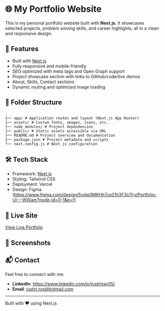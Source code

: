 # 🌐 My Portfolio Website

This is my personal portfolio website built with **Next.js**. It showcases selected projects, problem solving skills, and career highlights, all in a clean and responsive design.

## 🚀 Features

- Built with [Next.js](https://nextjs.org/)
- Fully responsive and mobile-friendly
- SEO optimized with meta tags and Open Graph support
- Project showcase section with links to GitHub/code/live demos
- About, Skills, Contact sections
- Dynamic routing and optimized image loading

## 📁 Folder Structure

```plaintext
.
├── app/ # Application routes and layout (Next.js App Router)
├── assets/ # Custom fonts, images, icons, etc.
├── node_modules/ # Project dependencies
├── public/ # Static assets accessible via URL
├── README.md # Project overview and documentation
├── package.json # Project metadata and scripts
└── next.config.js # Next.js configuration
```

## 🛠️ Tech Stack

- Framework: [Next.js](https://nextjs.org/)
- Styling: Tailwind CSS
- Deployment: Vercel
- Design: Figma (https://www.figma.com/design/5vdw0MKHh7cp21h3F3UTry/Portfolio-UI---William?node-id=0-1&p=f)

## 🔗 Live Site

[View Live Portfolio](https://www.justintay.com)

## 📸 Screenshots

## 📬 Contact

Feel free to connect with me:

- **LinkedIn**: https://www.linkedin.com/in/justintay05/
- **Email**: justin.tys@hotmail.com

---

Built with ❤️ using Next.js

